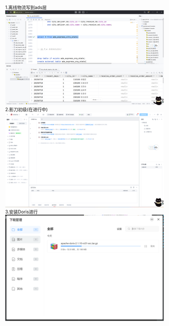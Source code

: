 1.离线物流写到ads层
![img.png](img.png)
2.影刀初级(在进行中)
![img_1.png](img_1.png)
3.安装Doris进行
![img_2.png](img_2.png)